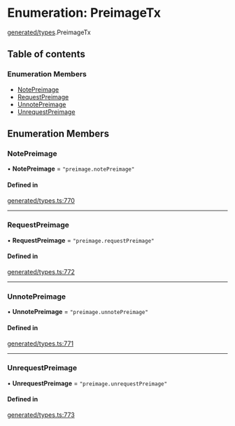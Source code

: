 # Enumeration: PreimageTx

[generated/types](../wiki/generated.types).PreimageTx

## Table of contents

### Enumeration Members

- [NotePreimage](../wiki/generated.types.PreimageTx#notepreimage)
- [RequestPreimage](../wiki/generated.types.PreimageTx#requestpreimage)
- [UnnotePreimage](../wiki/generated.types.PreimageTx#unnotepreimage)
- [UnrequestPreimage](../wiki/generated.types.PreimageTx#unrequestpreimage)

## Enumeration Members

### NotePreimage

• **NotePreimage** = ``"preimage.notePreimage"``

#### Defined in

[generated/types.ts:770](https://github.com/PolymeshAssociation/polymesh-sdk/blob/fe2e6dd1/src/generated/types.ts#L770)

___

### RequestPreimage

• **RequestPreimage** = ``"preimage.requestPreimage"``

#### Defined in

[generated/types.ts:772](https://github.com/PolymeshAssociation/polymesh-sdk/blob/fe2e6dd1/src/generated/types.ts#L772)

___

### UnnotePreimage

• **UnnotePreimage** = ``"preimage.unnotePreimage"``

#### Defined in

[generated/types.ts:771](https://github.com/PolymeshAssociation/polymesh-sdk/blob/fe2e6dd1/src/generated/types.ts#L771)

___

### UnrequestPreimage

• **UnrequestPreimage** = ``"preimage.unrequestPreimage"``

#### Defined in

[generated/types.ts:773](https://github.com/PolymeshAssociation/polymesh-sdk/blob/fe2e6dd1/src/generated/types.ts#L773)
